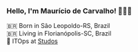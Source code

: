 ### Hello, I'm Maurício de Carvalho! 👨🏻‍💻 <br />

🇧🇷 Born in São Leopoldo-RS, Brazil <br />
🇧🇷 Living in Florianópolis-SC, Brazil <br />
🚀 ITOps at [Studos](https://studos.com.br) <br /> 